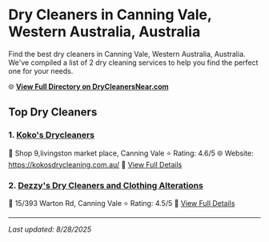 # Dry Cleaners in Canning Vale, Western Australia, Australia

Find the best dry cleaners in Canning Vale, Western Australia, Australia. We've compiled a list of 2 dry cleaning services to help you find the perfect one for your needs.

🌐 **[View Full Directory on DryCleanersNear.com](https://drycleanersnear.com/city/Australia/Western%20Australia/Canning%20Vale)**

## Top Dry Cleaners

### 1. [Koko's Drycleaners](https://drycleanersnear.com/dryCleaner/68ad16201d9ee695c9252d95/koko-s-drycleaners)
📍 Shop 9,livingston market place, Canning Vale
⭐ Rating: 4.6/5
🌐 Website: https://kokosdrycleaning.com.au/
🔗 [View Full Details](https://drycleanersnear.com/dryCleaner/68ad16201d9ee695c9252d95/koko-s-drycleaners)

### 2. [Dezzy's Dry Cleaners and Clothing Alterations](https://drycleanersnear.com/dryCleaner/68ad166d1d9ee695c925304c/dezzy-s-dry-cleaners-and-clothing-alterations)
📍 15/393 Warton Rd, Canning Vale
⭐ Rating: 4.5/5
🔗 [View Full Details](https://drycleanersnear.com/dryCleaner/68ad166d1d9ee695c925304c/dezzy-s-dry-cleaners-and-clothing-alterations)


---

*Last updated: 8/28/2025*
